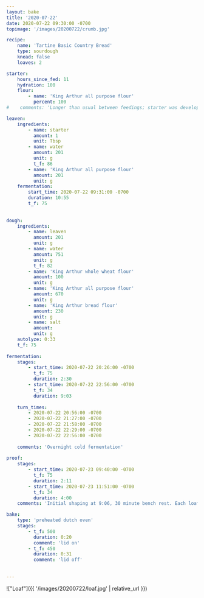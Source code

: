 ```yaml
--- 
layout: bake
title: '2020-07-22'
date: 2020-07-22 09:30:00 -0700
topimage: '/images/20200722/crumb.jpg'

recipe:
    name: 'Tartine Basic Country Bread'
    type: sourdough
    knead: false
    loaves: 2

starter:
    hours_since_fed: 11
    hydration: 100
    flour:
        - name: 'King Arthur all purpose flour'
          percent: 100
#    comments: 'Longer than usual between feedings; starter was developing slowly. Possibly on the dry side.'

leaven:
    ingredients:
        - name: starter
          amount: 1
          unit: Tbsp
        - name: water
          amount: 201
          unit: g
          t_f: 86
        - name: 'King Arthur all purpose flour'
          amount: 201
          unit: g
    fermentation:
        start_time: 2020-07-22 09:31:00 -0700
        duration: 10:55
        t_f: 75
    
        
dough:
    ingredients:
        - name: leaven
          amount: 201
          unit: g
        - name: water
          amount: 751
          unit: g
          t_f: 82
        - name: 'King Arthur whole wheat flour'
          amount: 100
          unit: g
        - name: 'King Arthur all purpose flour'
          amount: 670
          unit: g
        - name: 'King Arthur bread flour'
          amount: 230 
          unit: g
        - name: salt
          amount: 
          unit: g
    autolyze: 0:33
    t_f: 75
    
fermentation:
    stages:
        - start_time: 2020-07-22 20:26:00 -0700
          t_f: 75
          duration: 2:30
        - start_time: 2020-07-22 22:56:00 -0700
          t_f: 34
          duration: 9:03
    
    turn_times:
        - 2020-07-22 20:56:00 -0700
        - 2020-07-22 21:27:00 -0700
        - 2020-07-22 21:58:00 -0700
        - 2020-07-22 22:29:00 -0700
        - 2020-07-22 22:56:00 -0700
        
    comments: 'Overnight cold fermentation'
      
proof:
    stages:
        - start_time: 2020-07-23 09:40:00 -0700
          t_f: 75
          duration: 2:11
        - start_time: 2020-07-23 11:51:00 -0700
          t_f: 34
          duration: 4:00
    comments: 'Initial shaping at 9:06, 30 minute bench rest. Each loaf brought out about 10 minutes before baking.'

bake:
    type: 'preheated dutch oven'
    stages:
        - t_f: 500
          duration: 0:20
          comment: 'lid on'
        - t_f: 450
          duration: 0:31
          comment: 'lid off'
          
    
---
```


!["Loaf"]({{ '/images/20200722/loaf.jpg' | relative_url }})
